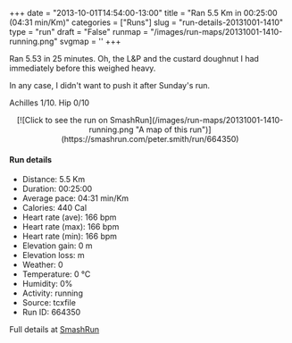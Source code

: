 +++
date = "2013-10-01T14:54:00-13:00"
title = "Ran 5.5 Km in 00:25:00 (04:31 min/Km)"
categories = ["Runs"]
slug = "run-details-20131001-1410"
type = "run"
draft = "False"
runmap = "/images/run-maps/20131001-1410-running.png"
svgmap = '<polyline points="">'
+++

Ran 5.53 in 25 minutes. Oh, the L&P and the custard doughnut I had immediately before this weighed heavy. 

In any case, I didn't want to push it after Sunday's run. 

Achilles 1/10. Hip 0/10


<!--more-->

<center>
[![Click to see the run on SmashRun](/images/run-maps/20131001-1410-running.png "A map of this run")](https://smashrun.com/peter.smith/run/664350)
</center>

#### Run details

* Distance: 5.5 Km
* Duration: 00:25:00
* Average pace: 04:31 min/Km
* Calories: 440 Cal
* Heart rate (ave): 166 bpm
* Heart rate (max): 166 bpm
* Heart rate (min): 166 bpm
* Elevation gain: 0 m
* Elevation loss:  m
* Weather: 0
* Temperature: 0 &deg;C
* Humidity: 0%
* Activity: running
* Source: tcxfile
* Run ID: 664350

Full details at [SmashRun](https://smashrun.com/peter.smith/run/664350)